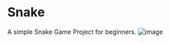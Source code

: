 # Snake
 A simple Snake Game Project for beginners.
 ![image](https://user-images.githubusercontent.com/46580949/183878996-d156d302-e2c9-47b6-8b3e-0928f44f3800.png)

